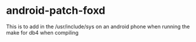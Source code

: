 # android-patch-foxd

This is to add in the /usr/include/sys on an android phone when running the make for db4 when compiling
